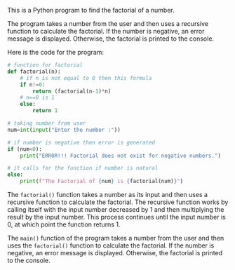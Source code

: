 This is a Python program to find the factorial of a number.

The program takes a number from the user and then uses a recursive function to calculate the factorial. If the number is negative, an error message is displayed. Otherwise, the factorial is printed to the console.

Here is the code for the program:

```python
# function for factorial
def factorial(n):
    # if n is not equal to 0 then this formula
    if n!=0:
        return (factorial(n-1)*n)
    # n==0 is 1
    else:
        return 1

# taking number from user
num=int(input("Enter the number :"))

# if number is negative then error is generated
if (num<0):
    print("ERROR!!! Factorial does not exist for negative numbers.")

# it calls for the function if number is natural
else:
    print(f"The Factorial of {num} is {factorial(num)}")
```

The `factorial()` function takes a number as its input and then uses a recursive function to calculate the factorial. The recursive function works by calling itself with the input number decreased by 1 and then multiplying the result by the input number. This process continues until the input number is 0, at which point the function returns 1.

The `main()` function of the program takes a number from the user and then uses the `factorial()` function to calculate the factorial. If the number is negative, an error message is displayed. Otherwise, the factorial is printed to the console.